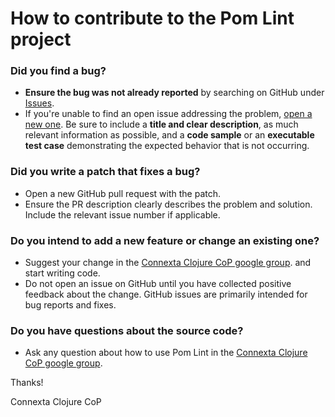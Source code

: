 # How to contribute to the Pom Lint project
### Did you find a bug?
* **Ensure the bug was not already reported** by searching on GitHub under [Issues](https://github.com/connexta/pom-lint/issues).
* If you're unable to find an open issue addressing the problem, [open a new one](https://github.com/connexta/pom-lint/issues/new).
Be sure to include a **title and clear description**, as much relevant information as possible, and a **code sample** or an
**executable test case** demonstrating the expected behavior that is not occurring.

### Did you write a patch that fixes a bug?
* Open a new GitHub pull request with the patch.
* Ensure the PR description clearly describes the problem and solution. Include the relevant issue number if applicable.

### Do you intend to add a new feature or change an existing one?
* Suggest your change in the [Connexta Clojure CoP google group](https://groups.google.com/forum/#!forum/connexta-clojure-cop).
and start writing code.
* Do not open an issue on GitHub until you have collected positive
feedback about the change. GitHub issues are primarily intended for bug
reports and fixes.

### Do you have questions about the source code?
* Ask any question about how to use Pom Lint in the [Connexta Clojure CoP google group](https://groups.google.com/forum/#!forum/connexta-clojure-cop).

Thanks!

Connexta Clojure CoP